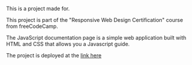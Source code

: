 This is a  project made for. 

This project is part of the "Responsive Web Design Certification" course from  freeCodeCamp. 

The JavaScript documentation page is a simple web application built with HTML and CSS that allows you a Javascript guide. 

The project is deployed at the [ link here](https://deepakbehera11.github.io/Documentation-Page/)
